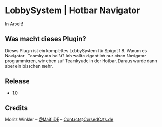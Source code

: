 # LobbySystem | Hotbar Navigator

In Arbeit!

## Was macht dieses Plugin?
Dieses Plugin ist ein komplettes LobbySystem für Spigot 1.8.
Warum es Navigator--Teamkyudo heißt?
Ich wollte eigentlich nur einen Navigator programmieren, wie eben auf Teamkyudo in der Hotbar.
Daraus wurde dann aber ein bisschen mehr.


## Release
* 1.0

## Credits

Moritz Winkler – [@MaifiiDE](https://twitter.com/maifiide) – Contact@CursedCats.de


